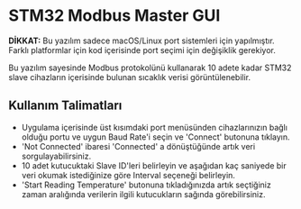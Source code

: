 # STM32 Modbus Master GUI

**DİKKAT:** Bu yazılım sadece macOS/Linux port sistemleri için yapılmıştır. Farklı platformlar için kod içerisinde port seçimi için değişiklik gerekiyor.

Bu yazılım sayesinde Modbus protokolünü kullanarak 10 adete kadar STM32 slave cihazların içerisinde bulunan sıcaklık verisi görüntülenebilir.

## Kullanım Talimatları

- Uygulama içerisinde üst kısımdaki port menüsünden cihazlarınızın bağlı olduğu portu ve uygun Baud Rate'i seçin ve 'Connect' butonuna tıklayın.
- 'Not Connected' ibaresi 'Connected' a dönüştüğünde artık veri sorgulayabilirsiniz.
- 10 adet kutucuktaki Slave ID'leri belirleyin ve aşağıdan kaç saniyede bir veri okumak istediğinize göre Interval seçeneği belirleyin.
- 'Start Reading Temperature' butonuna tıkladığınızda artık seçtiğiniz zaman aralığında verilerin ilgili kutucukların sağında görebilirsiniz.